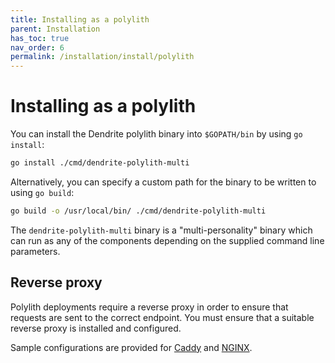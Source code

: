 ```yaml
---
title: Installing as a polylith
parent: Installation
has_toc: true
nav_order: 6
permalink: /installation/install/polylith
---
```


# Installing as a polylith

You can install the Dendrite polylith binary into `$GOPATH/bin` by using `go install`:

```sh
go install ./cmd/dendrite-polylith-multi
```

Alternatively, you can specify a custom path for the binary to be written to using `go build`:

```sh
go build -o /usr/local/bin/ ./cmd/dendrite-polylith-multi
```

The `dendrite-polylith-multi` binary is a "multi-personality" binary which can run as
any of the components depending on the supplied command line parameters.

## Reverse proxy

Polylith deployments require a reverse proxy in order to ensure that requests are
sent to the correct endpoint. You must ensure that a suitable reverse proxy is installed
and configured.

Sample configurations are provided
for [Caddy](https://github.com/RickJou/dendrite/blob/main/docs/caddy/polylith/Caddyfile)
and [NGINX](https://github.com/RickJou/dendrite/blob/main/docs/nginx/polylith-sample.conf).